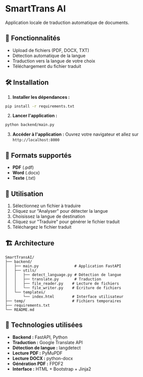 # SmartTrans AI

Application locale de traduction automatique de documents.

## 🎯 Fonctionnalités

- Upload de fichiers (PDF, DOCX, TXT)
- Détection automatique de la langue
- Traduction vers la langue de votre choix
- Téléchargement du fichier traduit

## 🛠️ Installation

1. **Installer les dépendances :**
```bash
pip install -r requirements.txt
```

2. **Lancer l'application :**
```bash
python backend/main.py
```

3. **Accéder à l'application :**
Ouvrez votre navigateur et allez sur `http://localhost:8000`

## 📁 Formats supportés

- **PDF** (.pdf)
- **Word** (.docx)
- **Texte** (.txt)

## 🚀 Utilisation

1. Sélectionnez un fichier à traduire
2. Cliquez sur "Analyser" pour détecter la langue
3. Choisissez la langue de destination
4. Cliquez sur "Traduire" pour générer le fichier traduit
5. Téléchargez le fichier traduit

## 🏗️ Architecture

```
SmartTransAI/
├── backend/
│   ├── main.py                # Application FastAPI
│   ├── utils/
│   │   ├── detect_language.py # Détection de langue
│   │   ├── translate.py       # Traduction
│   │   ├── file_reader.py    # Lecture de fichiers
│   │   └── file_writer.py    # Écriture de fichiers
│   └── templates/
│       └── index.html        # Interface utilisateur
├── temp/                     # Fichiers temporaires
├── requirements.txt
└── README.md
```

## 🔧 Technologies utilisées

- **Backend :** FastAPI, Python
- **Traduction :** Google Translate API
- **Détection de langue :** langdetect
- **Lecture PDF :** PyMuPDF
- **Lecture DOCX :** python-docx
- **Génération PDF :** FPDF2
- **Interface :** HTML + Bootstrap + Jinja2 
